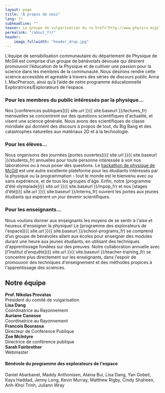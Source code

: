 ```yaml
---
layout: page
title: "À propos de nous"
lang: fr
subheadline: ""
teaser: Le groupe de vulgarisation du <a href="http://www.physics.mcgill.ca">département de Physique</a> de l'université McGill vise à communiquer l'enthousiasme et la fascination de la physique au public, aux étudiants et aux autres groupes intéressés de notre communauté.
permalink: "/about_fr/"
header:
    image_fullwidth: "header_drop.jpg"
---
```


L’équipe de sensibilisation communautaire du département de Physique de McGill est comprise d’un groupe de bénévolats dévouée qui désirent promouvoir l’éducation de la Physique et de cultiver une passion pour la science dans les membres de la communauté. Nous désirons rendre cette science accessible et agréable à travers des séries de discours public Anna I. MacPherson, ainsi qu’à l’aide de notre programme éducationnelle Exploratrices/Explorateurs de l’espace.

### Pour les membres du public intéressés par la physique...
Nos [conférences publiques]({{ site.url }}{{ site.baseurl }}/lectures_fr) mensuelles se concentrent sur des questions scientifiques d'actualité, et visent une science générale. Nous avons des scientifiques de classe mondiale qui donnent des discours à propos de tout, du Big Bang et des catastrophes naturelles aux matériaux 2D et à la technologie.

### Pour les élèves...
Nous organisons des journées [portes ouvertes]({{ site.url }}{{ site.baseurl }}/students_fr) annuelles pour toute personne intéressée à voir nos laboratoires ou à nous poser des questions. Le [hackathon de physique de McGill](http://www.physics.mcgill.ca/hackathon2017/) est une autre excellente plateforme pour les étudiants intéressés par la physique ou la programmation - tout le monde est le bienvenu avec ou sans expérience, et de tous les groupes d'âge. Enfin, notre [programme d'été olympiade]({{ site.url }}{{ site.baseurl }}/mpop_fr) et nos [stages d'été]({{ site.url }}{{ site.baseurl }}/interns_fr) ouvrent les portes aux jeunes étudiants qui espèrent un jour devenir scientifiques.

### Pour les enseignants...
Nous voulons donner aux enseignants les moyens de se sentir à l'aise et heureux d'enseigner la physique! Le [programme des explorateurs de l'espace]({{ site.url }}{{ site.baseurl }}/school-programs_fr) se comprend d’un groupe de bénévoles allant aux écoles pour enseigner des modules durant une heure aux jeunes étudiants, en utilisant des techniques d'apprentissage fondées sur des preuves. Notre collaboration annuelle avec [l'Institut d'enquête]({{ site.url }}{{ site.baseurl }}/teacher-training_fr) se concentre plus directement sur les enseignants, dans l'espoir de promouvoir des techniques d'enseignement et des méthodes propices à l'apprentissage des sciences.

## Notre équipe

<div class="row small-up-1 medium-up-2 large-up-2">
    <div class="column column-block t30" style="width: 290px">
        <img src="http://www.physics.mcgill.ca/~outreach/team/nikolasProvatas.jpg" class="thumbnail" alt=""/><br/>
        <b>Prof. Nikolas Provatas</b><br/>
        Président du comité de vulgarisation
    </div>
    <div class="column column-block t30" style="width: 270px">
        <img src="http://www.physics.mcgill.ca/~outreach/team/lisadang2.jpg" class="thumbnail" alt=""/><br/>
        <b>Lisa Dang</b><br/>
        Coordinatrice au Rayonnement
    </div>
    <div class="column column-block t30" style="width: 270px">
        <img src="http://www.physics.mcgill.ca/~outreach/team/aurianecanesse2.jpg" class="thumbnail" alt=""/><br/>
        <b>Auriane Canesse</b><br/>
        Coordinatrice au Rayonnement
    </div>
    <div class="column column-block t30" style="width: 270px">
        <img src="http://www.physics.mcgill.ca/~outreach/team/francoisbourassa2.jpg" class="thumbnail" alt=""/><br/>
        <b>Francois Bourassa</b><br/>
        Directeur de Conférence Publique
    </div>
    <div class="column column-block t30" style="width: 270px">
        <img src="http://www.physics.mcgill.ca/~outreach/team/zoemcintyre.jpg" class="thumbnail" alt=""/><br/>
        <b>Zoe McIntyre</b><br/>
        Directrice de conférence publique
    </div>
    <div class="column column-block t30 end" style="width: 270px">
        <img src="http://www.physics.mcgill.ca/~outreach/team/sarahfairbrother.jpg" class="thumbnail" alt=""/><br/>
        <b>Sarah Fairbrother</b><br/>
        Webmaster
    </div>
</div>

#### Bénévole du programme des explorateurs de l'espace
Daniel Abarbanel, Maddy Anthonisen, Alaina Bui, Lisa Dang, Yan Gobeil, Kays Haddad, Jenny Long, Kevin Murray, Matthew Rigby, Cindy Shaheen, Anh-Khoi Trinh, Juliann Wray
